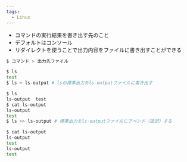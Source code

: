 ```yaml
---
tags:
  - Linux
---
```

- コマンドの実行結果を書き出す先のこと
- デフォルトはコンソール
- リダイレクトを使うことで出力内容をファイルに書き出すことができる
```bash
$ コマンド > 出力先ファイル

$ ls
test
$ ls > ls-output # lsの標準出力をls-outputファイルに書き出す

$ ls
ls-output  test
$ cat ls-output 
ls-output
test
$ ls >> ls-output # 標準出力をls-outputファイルにアペンド（追記）する

$ cat ls-output
ls-output
test
ls-output
test
```
